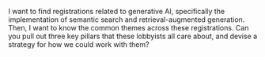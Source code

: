 I want to find registrations related to generative AI, specifically the implementation of semantic search and retrieval-augmented generation.
Then, I want to know the common themes across these registrations. 
Can you pull out three key pillars that these lobbyists all care about, and devise a strategy for how we could work with them?

